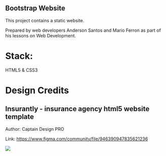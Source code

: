 ## Bootstrap Website

This project contains a static website.

Prepared by web developers Anderson Santos and Mario Ferron as part of his lessons on Web Development.

# Stack:

HTML5 & CSS3

# Design Credits

## Insurantly - insurance agency html5 website template

Author: Captain Design PRO

Link: https://www.figma.com/community/file/946390947835621236

<img src="./images/cover.png">
